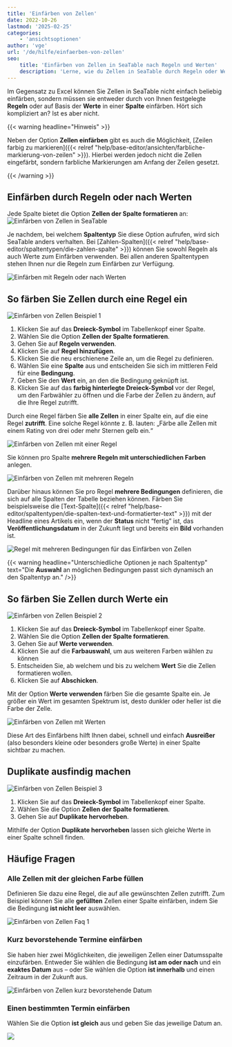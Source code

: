 ```yaml
---
title: 'Einfärben von Zellen'
date: 2022-10-26
lastmod: '2025-02-25'
categories:
    - 'ansichtsoptionen'
author: 'vge'
url: '/de/hilfe/einfaerben-von-zellen'
seo:
    title: 'Einfärben von Zellen in SeaTable nach Regeln und Werten'
    description: 'Lerne, wie du Zellen in SeaTable durch Regeln oder Werte einfärbst und mit Farbmarkierungen Daten besser analysierst. Schritt-für-Schritt Anleitung.'
---
```


Im Gegensatz zu Excel können Sie Zellen in SeaTable nicht einfach beliebig einfärben, sondern müssen sie entweder durch von Ihnen festgelegte **Regeln** oder auf Basis der **Werte** in einer **Spalte** einfärben. Hört sich kompliziert an? Ist es aber nicht.

{{< warning  headline="Hinweis" >}}

Neben der Option **Zellen einfärben** gibt es auch die Möglichkeit, [Zeilen farbig zu markieren]({{< relref "help/base-editor/ansichten/farbliche-markierung-von-zeilen" >}}). Hierbei werden jedoch nicht die Zellen eingefärbt, sondern farbliche Markierungen am Anfang der Zeilen gesetzt.

{{< /warning >}}

## Einfärben durch Regeln oder nach Werten

Jede Spalte bietet die Option **Zellen der Spalte formatieren** an: ![Einfärben von Zellen in SeaTable](images/color-cells.png)

Je nachdem, bei welchem **Spaltentyp** Sie diese Option aufrufen, wird sich SeaTable anders verhalten. Bei [Zahlen-Spalten]({{< relref "help/base-editor/spaltentypen/die-zahlen-spalte" >}}) können Sie sowohl Regeln als auch Werte zum Einfärben verwenden. Bei allen anderen Spaltentypen stehen Ihnen nur die Regeln zum Einfärben zur Verfügung.

![Einfärben mit Regeln oder nach Werten](images/color-cells-rules-values.png)

## So färben Sie Zellen durch eine Regel ein

![Einfärben von Zellen Beispiel 1](images/einfaerben-von-zellen-beispiel-1-1.gif)

1. Klicken Sie auf das **Dreieck-Symbol** im Tabellenkopf einer Spalte.
2. Wählen Sie die Option **Zellen der Spalte formatieren**.
3. Gehen Sie auf **Regeln verwenden**.
4. Klicken Sie auf **Regel hinzufügen**.
5. Klicken Sie die neu erschienene Zeile an, um die Regel zu definieren.
6. Wählen Sie eine **Spalte** aus und entscheiden Sie sich im mittleren Feld für eine **Bedingung**.
7. Geben Sie den **Wert** ein, an den die Bedingung geknüpft ist.
8. Klicken Sie auf das **farbig hinterlegte Dreieck-Symbol** vor der Regel, um den Farbwähler zu öffnen und die Farbe der Zellen zu ändern, auf die Ihre Regel zutrifft.

Durch eine Regel färben Sie **alle Zellen** in einer Spalte ein, auf die eine Regel **zutrifft**. Eine solche Regel könnte z. B. lauten: „Färbe alle Zellen mit einem Rating von drei oder mehr Sternen gelb ein.“

![Einfärben von Zellen mit einer Regel](images/Einfaerben-von-Zellen-mit-einer-Regel.png)

Sie können pro Spalte **mehrere Regeln mit unterschiedlichen Farben** anlegen.

![Einfärben von Zellen mit mehreren Regeln](images/Einfaerben-von-Zellen-mit-mehreren-Regeln.png)

Darüber hinaus können Sie pro Regel **mehrere Bedingungen** definieren, die sich auf alle Spalten der Tabelle beziehen können. Färben Sie beispielsweise die [Text-Spalte]({{< relref "help/base-editor/spaltentypen/die-spalten-text-und-formatierter-text" >}}) mit der Headline eines Artikels ein, wenn der **Status** nicht “fertig” ist, das **Veröffentlichungsdatum** in der Zukunft liegt und bereits ein **Bild** vorhanden ist.

![Regel mit mehreren Bedingungen für das Einfärben von Zellen](images/Regel-mit-mehreren-Bedingungen-fuer-die-farbliche-Zeilenmarkierung.png)

{{< warning  headline="Unterschiedliche Optionen je nach Spaltentyp"  text="Die **Auswahl** an möglichen Bedingungen passt sich dynamisch an den Spaltentyp an." />}}

## So färben Sie Zellen durch Werte ein

![Einfärben von Zellen Beispiel 2](images/einfaerben-von-zellen-beispiel-2-1.gif)

1. Klicken Sie auf das **Dreieck-Symbol** im Tabellenkopf einer Spalte.
2. Wählen Sie die Option **Zellen der Spalte formatieren**.
3. Gehen Sie auf **Werte verwenden**.
4. Klicken Sie auf die **Farbauswahl**, um aus weiteren Farben wählen zu können
5. Entscheiden Sie, ab welchem und bis zu welchem **Wert** Sie die Zellen formatieren wollen.
6. Klicken Sie auf **Abschicken**.

Mit der Option **Werte verwenden** färben Sie die gesamte Spalte ein. Je größer ein Wert im gesamten Spektrum ist, desto dunkler oder heller ist die Farbe der Zelle.

![Einfärben von Zellen mit Werten](images/einfaerben-von-zellen-2.png)

Diese Art des Einfärbens hilft Ihnen dabei, schnell und einfach **Ausreißer** (also besonders kleine oder besonders große Werte) in einer Spalte sichtbar zu machen.

## Duplikate ausfindig machen

![Einfärben von Zellen Beispiel 3](images/einfaerben-von-zellen-beispiel-3.gif)

1. Klicken Sie auf das **Dreieck-Symbol** im Tabellenkopf einer Spalte.
2. Wählen Sie die Option **Zellen der Spalte formatieren**.
3. Gehen Sie auf **Duplikate hervorheben**.

Mithilfe der Option **Duplikate hervorheben** lassen sich gleiche Werte in einer Spalte schnell finden.

## Häufige Fragen

### Alle Zellen mit der gleichen Farbe füllen

Definieren Sie dazu eine Regel, die auf alle gewünschten Zellen zutrifft. Zum Beispiel können Sie alle **gefüllten** Zellen einer Spalte einfärben, indem Sie die Bedingung **ist nicht leer** auswählen.

![Einfärben von Zellen Faq 1](images/einfaerben-von-zellen-6.png)

### Kurz bevorstehende Termine einfärben

Sie haben hier zwei Möglichkeiten, die jeweiligen Zellen einer Datumsspalte einzufärben. Entweder Sie wählen die Bedingung **ist am oder nach** und ein **exaktes Datum** aus – oder Sie wählen die Option **ist innerhalb** und einen Zeitraum in der Zukunft aus.

![Einfärben von Zellen kurz bevorstehende Datum](images/einfaerben-von-zellen-7.png)

### Einen bestimmten Termin einfärben

Wählen Sie die Option **ist gleich** aus und geben Sie das jeweilige Datum an.

![](images/einfaerben-von-zellen-8.png)
